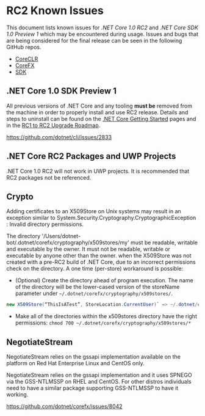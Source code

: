 # RC2 Known Issues

This document lists known issues for *.NET Core 1.0 RC2* and *.NET Core SDK 1.0 Preview 1* which may be encountered during usage. Issues and bugs that are being considered for the final release can be seen in the following GitHub repos.

* [CoreCLR](https://github.com/dotnet/coreclr/issues?q=is%3Aopen+is%3Aissue+milestone%3A1.0.0-rtm)
* [CoreFX](https://github.com/dotnet/corefx/issues?q=is%3Aopen+is%3Aissue+milestone%3A1.0.0-rtm)
* [SDK](https://github.com/dotnet/cli/issues?q=is%3Aopen+is%3Aissue+milestone%3A1.0.0-rtm)

## .NET Core 1.0 SDK Preview 1

All previous versions of .NET Core and any tooling **must be** removed from the machine in order to properly install and use RC2 release. Details and steps to uninstall can be found on the [.NET Core Getting Started](https://go.microsoft.com/fwlink/?LinkID=798687) pages and in the [RC1 to RC2 Upgrade Roadmap](RC1-RC2_Upgrade.md).

https://github.com/dotnet/cli/issues/2833

## .NET Core RC2 Packages and UWP Projects

.NET Core 1.0 RC2 will not work in UWP projects. It is recommended that RC2 packages not be referenced.

## Crypto

Adding certificates to an X509Store on Unix systems may result in an exception similar to System.Security.Cryptography.CryptographicException : Invalid directory permissions.

The directory '/Users/dotnet-bot/.dotnet/corefx/cryptography/x509stores/my' must be readable, writable and executable by the owner. It must not be readable, writable or executable by anyone other than the owner. when the X509Store was not created with a pre-RC2 build of .NET Core, due to an incorrect permissions check on the directory. A one time (per-store) workaround is possible:

* (Optional) Create the directory ahead of program execution. The name of the directory will be the lower-cased version of the storeName parameter under `~/.dotnet/corefx/cryptography/x509stores/`.

```csharp
new X509Store(“ThisIsATest”, StoreLocation.CurrentUser)` => ~/.dotnet/corefx/cryptography/x509stores/thisisatest
```

* Make all of the directories within the x509stores directory have the right permissions: `chmod 700 ~/.dotnet/corefx/cryptography/x509stores/*`

## NegotiateStream

NegotiateStream relies on the gssapi implementation available on the platform on Red Hat Enterprise Linux and CentOS only.

NegotiateStream relies on the gssapi implementation and it uses SPNEGO via the GSS-NTLMSSP on RHEL and CentOS. For other distros individuals need to have a similar package supporting GSS-NTLMSSP to have it working.

https://github.com/dotnet/corefx/issues/8042

